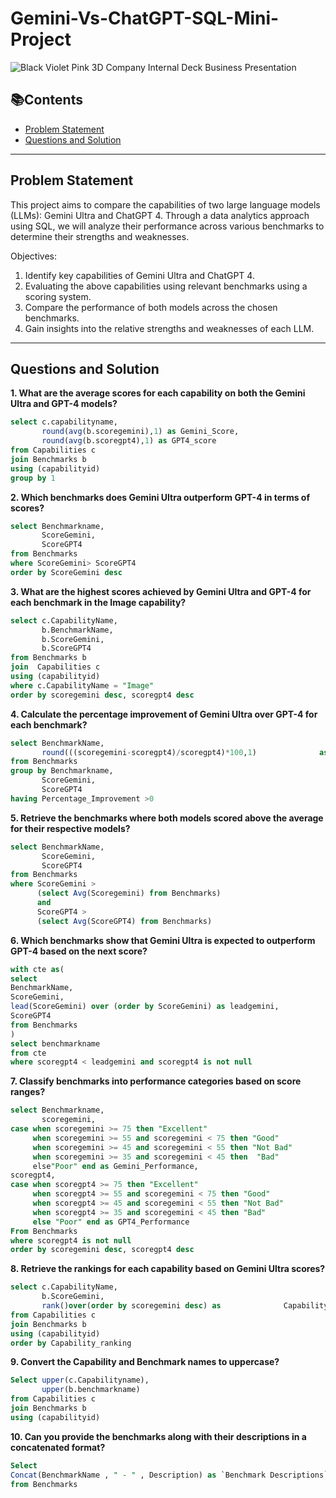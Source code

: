 # Gemini-Vs-ChatGPT-SQL-Mini-Project

![Black Violet Pink 3D Company Internal Deck Business Presentation](https://github.com/puliraghavi/Gemini-Vs-ChatGPT---SQL-Mini-Project/assets/119037510/553c4d26-fe2b-4f0b-bf07-77147ba39ae4)

## 📚Contents
- [Problem Statement](#problem-statement)
- [Questions and Solution](#question-and-solution)

***
## Problem Statement

This project aims to compare the capabilities of two large language models (LLMs): Gemini Ultra and ChatGPT 4. Through a data analytics approach using SQL, we will analyze their performance across various benchmarks to determine their strengths and weaknesses.

Objectives:
1. Identify key capabilities of Gemini Ultra and ChatGPT 4.
2. Evaluating the above capabilities using relevant benchmarks using a scoring system.
3. Compare the performance of both models across the chosen benchmarks.
4. Gain insights into the relative strengths and weaknesses of each LLM.

***
## Questions and Solution

**1. What are the average scores for each capability on both the Gemini Ultra and GPT-4 models?**
````sql
select c.capabilityname,          
       round(avg(b.scoregemini),1) as Gemini_Score, 
       round(avg(b.scoregpt4),1) as GPT4_score
from Capabilities c
join Benchmarks b
using (capabilityid)
group by 1
````

**2. Which benchmarks does Gemini Ultra outperform GPT-4 in terms of scores?**
````sql
select Benchmarkname, 
       ScoreGemini, 
       ScoreGPT4 
from Benchmarks
where ScoreGemini> ScoreGPT4
order by ScoreGemini desc
````

**3. What are the highest scores achieved by Gemini Ultra and GPT-4 for each benchmark in the Image capability?**
````sql
select c.CapabilityName,
       b.BenchmarkName, 
       b.ScoreGemini,
       b.ScoreGPT4 
from Benchmarks b 
join  Capabilities c
using (capabilityid)
where c.CapabilityName = "Image"
order by scoregemini desc, scoregpt4 desc
````

**4. Calculate the percentage improvement of Gemini Ultra over GPT-4 for each benchmark?**
````sql
select BenchmarkName,
       round(((scoregemini-scoregpt4)/scoregpt4)*100,1)              as Percentage_Improvement
from Benchmarks
group by Benchmarkname, 
       ScoreGemini, 
       ScoreGPT4
having Percentage_Improvement >0
````

**5. Retrieve the benchmarks where both models scored above the average for their respective models?**
````sql
select BenchmarkName, 
       ScoreGemini, 
       ScoreGPT4
from Benchmarks
where ScoreGemini > 
      (select Avg(Scoregemini) from Benchmarks)
      and
      ScoreGPT4 >
      (select Avg(ScoreGPT4) from Benchmarks)
````

**6. Which benchmarks show that Gemini Ultra is expected to outperform GPT-4 based on the next score?**
````sql
with cte as(
select
BenchmarkName,
ScoreGemini,
lead(ScoreGemini) over (order by ScoreGemini) as leadgemini,
ScoreGPT4
from Benchmarks
)
select benchmarkname
from cte
where scoregpt4 < leadgemini and scoregpt4 is not null
````

**7. Classify benchmarks into performance categories based on score ranges?**
````sql
select Benchmarkname,
       scoregemini,
case when scoregemini >= 75 then "Excellent"
     when scoregemini >= 55 and scoregemini < 75 then "Good"
     when scoregemini >= 45 and scoregemini < 55 then "Not Bad"
     when scoregemini >= 35 and scoregemini < 45 then  "Bad"
     else"Poor" end as Gemini_Performance,
scoregpt4,
case when scoregpt4 >= 75 then "Excellent"
     when scoregpt4 >= 55 and scoregemini < 75 then "Good"
     when scoregpt4 >= 45 and scoregemini < 55 then "Not Bad"
     when scoregpt4 >= 35 and scoregemini < 45 then "Bad"
     else "Poor" end as GPT4_Performance
From Benchmarks
where scoregpt4 is not null
order by scoregemini desc, scoregpt4 desc
````
     
**8. Retrieve the rankings for each capability based on Gemini Ultra scores?**
````sql
select c.CapabilityName, 
       b.ScoreGemini,
       rank()over(order by scoregemini desc) as              Capability_ranking
from Capabilities c
join Benchmarks b
using (capabilityid)
order by Capability_ranking
````

**9. Convert the Capability and Benchmark names to uppercase?**
````sql
Select upper(c.Capabilityname), 
       upper(b.benchmarkname)
from Capabilities c
join Benchmarks b
using (capabilityid)
````

**10. Can you provide the benchmarks along with their descriptions in a concatenated format?**
````sql
Select 
Concat(BenchmarkName , " - " , Description) as `Benchmark Descriptions`
from Benchmarks
````
